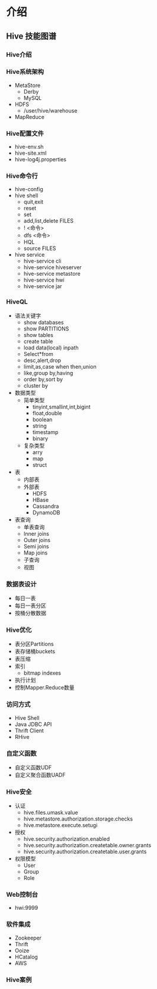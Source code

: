
# 介绍


## Hive 技能图谱

### Hive介绍

### Hive系统架构

- MetaStore
  - Derby
  - MySQL
- HDFS
  - /user/hive/warehouse
- MapReduce

### Hive配置文件

- hive-env.sh
- hive-site.xml
- hive-log4j.properties

### Hive命令行

- hive-config
- hive shell
  - quit,exit
  - reset
  - set
  - add,list,delete FILES
  - ! <命令>
  - dfs <命令>
  - HQL
  - source FILES
- hive service
  - hive-service cli
  - hive-service hiveserver
  - hive-service metastore
  - hive-service hwi
  - hive-service jar

### HiveQL

- 语法关键字
  - show databases
  - show PARTITIONS
  - show tables
  - create table
  - load data(local) inpath
  - Select*from
  - desc,alert,drop
  - limit,as,case when then,union
  - like,group by,having
  - order by,sort by
  - cluster by
- 数据类型
  - 简单类型
    - tinyint,smallint,int,bigint
    - float,double
    - boolean
    - string
    - timestamp
    - binary
  - 复杂类型
    - arry
    - map
    - struct
- 表
  - 内部表
  - 外部表
    - HDFS
    - HBase
    - Cassandra
    - DynamoDB
- 表查询
  - 单表查询
  - lnner joins
  - Outer joins
  - Semi joins
  - Map joins
  - 子查询
  - 视图

### 数据表设计

- 每日一表
- 每日一表分区
- 按桶分散数据

### Hive优化

- 表分区Partitions
- 表存储桶buckets
- 表压缩
- 索引
  - bitmap indexes
- 执行计划
- 控制Mapper.Reduce数量

### 访问方式

- Hive Shell
- Java JDBC API
- Thrift Client
- RHive

### 自定义函数

- 自定义函数UDF
- 自定义聚合函数UADF

### Hive安全

- 认证
  - hive.files.umask.value
  - hive.metastore.authorization.storage.checks
  - hive.metastore.execute.setugi
- 授权
  - hive.security.authorization.enabled
  - hive.security.authorization.createtable.owner.grants
  - hive.security.authorization.createtable.user.grants
- 权限模型
  - User
  - Group
  - Role

### Web控制台

- hwi:9999

### 软件集成

- Zookeeper
- Thrift
- Ooize
- HCatalog
- AWS

### Hive案例
